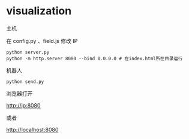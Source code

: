 # visualization

主机

在 config.py 、field.js 修改 IP

```shell
python server.py
python -m http.server 8080 --bind 0.0.0.0 # 在index.html所在目录运行
```

机器人

```shell
python send.py
```

浏览器打开

<http://ip:8080>

或者

<http://localhost:8080>
